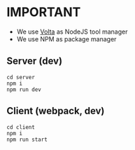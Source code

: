 # IMPORTANT

* We use [Volta](https://volta.sh/) as NodeJS tool manager
* We use NPM as package manager

## Server (dev)
```
cd server
npm i
npm run dev
```

## Client (webpack, dev)
```
cd client
npm i
npm run start
```